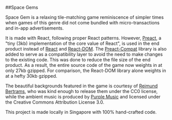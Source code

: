 ##Space Gems

Space Gem is a relaxing tile-matching game reminiscence of simpler times when games of this genre did not come bundled with micro-transactions and in-app advertisements.

It is made with React, following proper React patterns. However, [Preact](https://github.com/developit/preact), a "tiny (3kb) implementation of the core value of React", is used in the end product instead of [React](https://github.com/facebook/react) and [React-DOM](https://github.com/facebook/react/tree/master/packages/react-dom). The [Preact-Compat](https://github.com/developit/preact-compat) library is also added to serve as a compatibility layer to avoid the need to make changes to the existing code. This was done to reduce the file size of the end product. As a result, the entire source code of the game now weights in at only 27kb gzipped. For comparison, the React-DOM library alone weights in at a hefty 30kb gzipped.

The beautiful backgrounds featured in the game is courtesy of [Reimund Bertrams](https://pixabay.com/en/users/daswortgewand-8385/), who was kind enough to release them under the CC0 license, while the ambient music is produced by [Purple Music](https://www.purple-planet.com/using-our-free-music) and licensed under the Creative Commons Attribution License 3.0.

This project is made locally in Singapore with 100% hand-crafted code.
